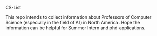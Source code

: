 CS-List

This repo intends to collect information about Professors of Computer Science (especially in the field of AI) in North America. Hope the information can be helpful for Summer Intern and phd applications.
